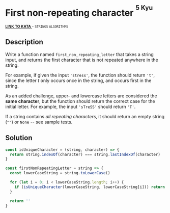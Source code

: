 <h1>First non-repeating character <sup><sup>5 Kyu</sup></sup></h1>

<sup>
  <a href="https://www.codewars.com/kata/52bc74d4ac05d0945d00054e">
    <strong>LINK TO KATA</strong>
  </a> - <code>STRINGS</code> <code>ALGORITHMS</code>
</sup>

## Description

Write a function named `first_non_repeating_letter` that takes a string input, and returns the first character that is not repeated anywhere in the string.

For example, if given the input `'stress'`, the function should return `'t'`, since the letter _t_ only occurs once in the string, and occurs first in the string.

As an added challenge, upper- and lowercase letters are considered the **same character**, but the function should return the correct case for the initial letter. For example, the input `'sTreSS'` should return `'T'`.

If a string contains _all repeating characters_, it should return an empty string (`""`) or `None` -- see sample tests.

## Solution

```javascript
const isUniqueCharacter = (string, character) => {
  return string.indexOf(character) === string.lastIndexOf(character)
}

const firstNonRepeatingLetter = string => {
  const lowerCaseString = string.toLowerCase()

  for (let i = 0; i < lowerCaseString.length; i++) {
    if (isUniqueCharacter(lowerCaseString, lowerCaseString[i])) return string[i]
  }

  return ''
}
```
